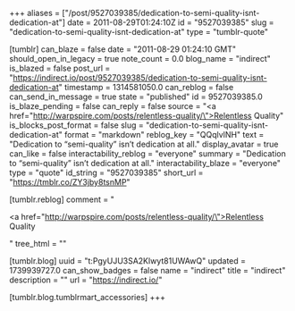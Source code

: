 +++
aliases = ["/post/9527039385/dedication-to-semi-quality-isnt-dedication-at"]
date = 2011-08-29T01:24:10Z
id = "9527039385"
slug = "dedication-to-semi-quality-isnt-dedication-at"
type = "tumblr-quote"

[tumblr]
can_blaze = false
date = "2011-08-29 01:24:10 GMT"
should_open_in_legacy = true
note_count = 0.0
blog_name = "indirect"
is_blazed = false
post_url = "https://indirect.io/post/9527039385/dedication-to-semi-quality-isnt-dedication-at"
timestamp = 1314581050.0
can_reblog = false
can_send_in_message = true
state = "published"
id = 9527039385.0
is_blaze_pending = false
can_reply = false
source = "<a href=\"http://warpspire.com/posts/relentless-quality/\">Relentless Quality</a>"
is_blocks_post_format = false
slug = "dedication-to-semi-quality-isnt-dedication-at"
format = "markdown"
reblog_key = "QQqlvlNH"
text = "Dedication to “semi-quality” isn’t dedication at all."
display_avatar = true
can_like = false
interactability_reblog = "everyone"
summary = "Dedication to “semi-quality” isn’t dedication at all."
interactability_blaze = "everyone"
type = "quote"
id_string = "9527039385"
short_url = "https://tmblr.co/ZY3jby8tsnMP"

[tumblr.reblog]
comment = "<p><a href=\"http://warpspire.com/posts/relentless-quality/\">Relentless Quality</a></p>"
tree_html = ""

[tumblr.blog]
uuid = "t:PgyUJU3SA2Klwyt81UWAwQ"
updated = 1739939727.0
can_show_badges = false
name = "indirect"
title = "indirect"
description = ""
url = "https://indirect.io/"

[tumblr.blog.tumblrmart_accessories]
+++
